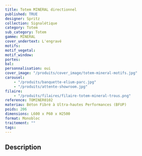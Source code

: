 ```yaml
---
title: Totem MINERAL directionnel
published: TRUE
designer: Spritz
collection: Signalétique
category: Totem
sub_category: Totem
gamme: MINERAL
cover_undertext: L'engravé
motifs:
motif_vegetal:
motif_window:
portes:
bal:
personnalisation: oui
cover_image: "/produits/cover_image/totem-mineral-motifs.jpg"
carousel:
    - "/produits/banquette-elium-parc.jpg"
    - "/produits/attente-showroom.jpg"
filaire:
    - "/produits/filaires/filaire-totem-mineral-trous.png"
reference: TOMINER0102
materiau: Béton Fibré à Ultra-hautes Performances (BFUP)
poids: 206
dimensions: L600 x P60 x H2500
format: Monobloc
traitement: ""
tags:
---
```


## Description
